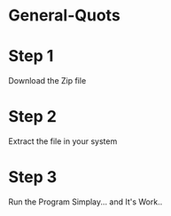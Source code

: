 # General-Quots


# Step 1 
Download the Zip file 

# Step 2
Extract the file in your system

# Step 3
Run the Program Simplay... and It's Work..
